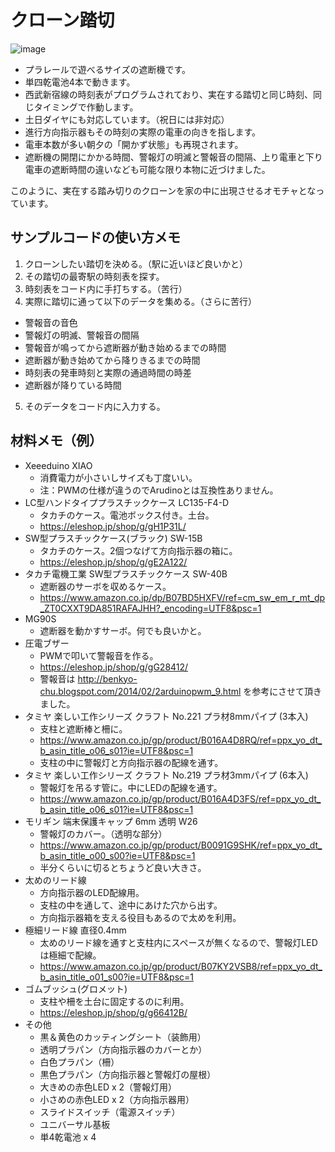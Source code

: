 # クローン踏切
![image](https://user-images.githubusercontent.com/20789521/154719517-2defe2be-2f97-45d5-b98e-fce1878623ae.png)

- プラレールで遊べるサイズの遮断機です。
- 単四乾電池4本で動きます。
- 西武新宿線の時刻表がプログラムされており、実在する踏切と同じ時刻、同じタイミングで作動します。
- 土日ダイヤにも対応しています。（祝日には非対応）
- 進行方向指示器もその時刻の実際の電車の向きを指します。
- 電車本数が多い朝夕の「開かず状態」も再現されます。
- 遮断機の開閉にかかる時間、警報灯の明滅と警報音の間隔、上り電車と下り電車の遮断時間の違いなども可能な限り本物に近づけました。

このように、実在する踏み切りのクローンを家の中に出現させるオモチャとなっています。

## サンプルコードの使い方メモ
1. クローンしたい踏切を決める。（駅に近いほど良いかと）
2. その踏切の最寄駅の時刻表を探す。
3. 時刻表をコード内に手打ちする。（苦行）
4. 実際に踏切に通って以下のデータを集める。（さらに苦行）
  * 警報音の音色
  * 警報灯の明滅、警報音の間隔
  * 警報音が鳴ってから遮断器が動き始めるまでの時間
  * 遮断器が動き始めてから降りきるまでの時間
  * 時刻表の発車時刻と実際の通過時間の時差
  * 遮断器が降りている時間
5. そのデータをコード内に入力する。

## 材料メモ（例）
- Xeeeduino XIAO
  * 消費電力が小さいしサイズも丁度いい。
  * 注：PWMの仕様が違うのでArudinoとは互換性ありません。
- LC型ハンドタイププラスチックケース LC135-F4-D
  * タカチのケース。電池ボックス付き。土台。
  * https://eleshop.jp/shop/g/gH1P31L/
- SW型プラスチックケース(ブラック) SW-15B
  * タカチのケース。2個つなげて方向指示器の箱に。
  * https://eleshop.jp/shop/g/gE2A122/
- タカチ電機工業 SW型プラスチックケース SW-40B
  * 遮断器のサーボを収めるケース。
  * https://www.amazon.co.jp/dp/B07BD5HXFV/ref=cm_sw_em_r_mt_dp_ZT0CXXT9DA851RAFAJHH?_encoding=UTF8&psc=1
- MG90S
  * 遮断器を動かすサーボ。何でも良いかと。
- 圧電ブザー
  * PWMで叩いて警報音を作る。
  * https://eleshop.jp/shop/g/gG28412/
  * 警報音は
  http://benkyo-chu.blogspot.com/2014/02/2arduinopwm_9.html
  を参考にさせて頂きました。
- タミヤ 楽しい工作シリーズ クラフト No.221 プラ材8mmパイプ (3本入)
  * 支柱と遮断棒と柵に。
  * https://www.amazon.co.jp/gp/product/B016A4D8RQ/ref=ppx_yo_dt_b_asin_title_o06_s01?ie=UTF8&psc=1
  * 支柱の中に警報灯と方向指示器の配線を通す。
- タミヤ 楽しい工作シリーズ クラフト No.219 プラ材3mmパイプ (6本入)
  * 警報灯を吊るす管に。中にLEDの配線を通す。
  * https://www.amazon.co.jp/gp/product/B016A4D3FS/ref=ppx_yo_dt_b_asin_title_o06_s01?ie=UTF8&psc=1
- モリギン 端末保護キャップ 6mm 透明 W26
  * 警報灯のカバー。（透明な部分）
  * https://www.amazon.co.jp/gp/product/B0091G9SHK/ref=ppx_yo_dt_b_asin_title_o00_s00?ie=UTF8&psc=1
  * 半分くらいに切るとちょうど良い大きさ。
- 太めのリード線
  * 方向指示器のLED配線用。
  * 支柱の中を通して、途中にあけた穴から出す。
  * 方向指示器箱を支える役目もあるので太めを利用。
- 極細リード線 直径0.4mm
  * 太めのリード線を通すと支柱内にスペースが無くなるので、警報灯LEDは極細で配線。
  * https://www.amazon.co.jp/gp/product/B07KY2VSB8/ref=ppx_yo_dt_b_asin_title_o01_s00?ie=UTF8&psc=1
- ゴムブッシュ(グロメット)
  * 支柱や柵を土台に固定するのに利用。
  * https://eleshop.jp/shop/g/g66412B/
- その他
  * 黒＆黄色のカッティングシート（装飾用）
  * 透明プラパン（方向指示器のカバーとか）
  * 白色プラパン（柵）
  * 黒色プラパン（方向指示器と警報灯の屋根）
  * 大きめの赤色LED x 2（警報灯用）
  * 小さめの赤色LED x 2（方向指示器用）
  * スライドスイッチ（電源スイッチ）
  * ユニバーサル基板
  * 単4乾電池 x 4
  
  
